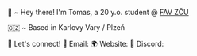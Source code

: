 👋 ~ Hey there! I'm Tomas, a 20 y.o. student @ [FAV ZČU](https://www.fav.zcu.cz/cs/)

🇨🇿 ~ Based in Karlovy Vary / Plzeň


💬 Let's connect!
📧 Email:
🌍 Website:
💬 Discord:
